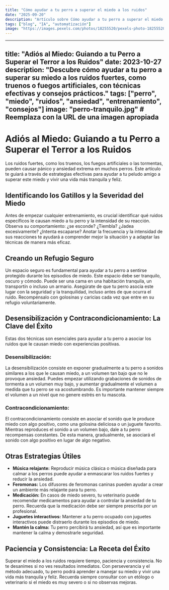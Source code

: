 ```yaml
---
title: "Cómo ayudar a tu perro a superar el miedo a los ruidos"
date: "2025-09-20"
description: "Artículo sobre Cómo ayudar a tu perro a superar el miedo a los ruidos"
tags: ["blog", "IA", "automatización"]
image: "https://images.pexels.com/photos/18255520/pexels-photo-18255520.png?auto=compress&cs=tinysrgb&h=350"
---
```


---
title: "Adiós al Miedo: Guiando a tu Perro a Superar el Terror a los Ruidos"
date: 2023-10-27
description: "Descubre cómo ayudar a tu perro a superar su miedo a los ruidos fuertes, como truenos o fuegos artificiales, con técnicas efectivas y consejos prácticos."
tags: ["perro", "miedo", "ruidos", "ansiedad", "entrenamiento", "consejos"]
image: "perro-tranquilo.jpg" # Reemplaza con la URL de una imagen apropiada
---

# Adiós al Miedo: Guiando a tu Perro a Superar el Terror a los Ruidos

Los ruidos fuertes, como los truenos, los fuegos artificiales o las tormentas, pueden causar pánico y ansiedad extrema en muchos perros.  Este artículo te guiará a través de estrategias efectivas para ayudar a tu peludo amigo a superar este miedo y vivir una vida más tranquila y feliz.

## Identificando los Gatillos y la Severidad del Miedo

Antes de empezar cualquier entrenamiento, es crucial identificar qué ruidos específicos le causan miedo a tu perro y la intensidad de su reacción.  Observa su comportamiento: ¿se esconde? ¿Tiembla? ¿Jadea excesivamente? ¿Intenta escaparse?  Anotar la frecuencia y la intensidad de sus reacciones te ayudará a comprender mejor la situación y a adaptar las técnicas de manera más eficaz.

## Creando un Refugio Seguro

Un espacio seguro es fundamental para ayudar a tu perro a sentirse protegido durante los episodios de miedo.  Este espacio debe ser tranquilo, oscuro y cómodo.  Puede ser una cama en una habitación tranquila, un transportín o incluso un armario.  Asegúrate de que tu perro asocia este lugar con la seguridad y la tranquilidad, incluso antes de que ocurra el ruido.  Recompénsalo con golosinas y caricias cada vez que entre en su refugio voluntariamente.

## Desensibilización y Contracondicionamiento: La Clave del Éxito

Estas dos técnicas son esenciales para ayudar a tu perro a asociar los ruidos que le causan miedo con experiencias positivas.

### Desensibilización:

La desensibilización consiste en exponer gradualmente a tu perro a sonidos similares a los que le causan miedo, a un volumen tan bajo que no le provoque ansiedad.  Puedes empezar utilizando grabaciones de sonidos de tormenta a un volumen muy bajo, y aumentar gradualmente el volumen a medida que tu perro se va acostumbrando.  Es importante mantener siempre el volumen a un nivel que no genere estrés en tu mascota.

### Contracondicionamiento:

El contracondicionamiento consiste en asociar el sonido que le produce miedo con algo positivo, como una golosina deliciosa o un juguete favorito.  Mientras reproduces el sonido a un volumen bajo, dale a tu perro recompensas constantes.  De esta manera, gradualmente, se asociará el sonido con algo positivo en lugar de algo negativo.

## Otras Estrategias Útiles

* **Música relajante:**  Reproducir música clásica o música diseñada para calmar a los perros puede ayudar a enmascarar los ruidos fuertes y reducir la ansiedad.
* **Feromonas:** Los difusores de feromonas caninas pueden ayudar a crear un ambiente más relajante para tu perro.
* **Medicación:** En casos de miedo severo, tu veterinario puede recomendar medicamentos para ayudar a controlar la ansiedad de tu perro.  Recuerda que la medicación debe ser siempre prescrita por un profesional.
* **Juguetes interactivos:** Mantener a tu perro ocupado con juguetes interactivos puede distraerlo durante los episodios de miedo.
* **Mantén la calma:** Tu perro percibirá tu ansiedad, así que es importante mantener la calma y demostrarle seguridad.

## Paciencia y Consistencia: La Receta del Éxito

Superar el miedo a los ruidos requiere tiempo, paciencia y consistencia.  No te desanimes si no ves resultados inmediatos.  Con perseverancia y el método adecuado, tu perro podrá aprender a manejar su miedo y vivir una vida más tranquila y feliz.  Recuerda siempre consultar con un etólogo o veterinario si el miedo es muy severo o si no observas mejoras.
